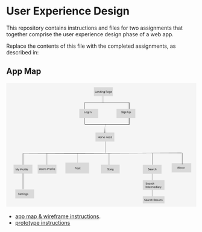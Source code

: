 # User Experience Design

This repository contains instructions and files for two assignments that together comprise the user experience design phase of a web app.

Replace the contents of this file with the completed assignments, as described in:


## App Map
![App map](/ux-design/appmap.png)
- [app map & wireframe instructions](instructions-0a-app-map-wireframes.md).
- [prototype instructions](instructions-0b-prototyping.md)
